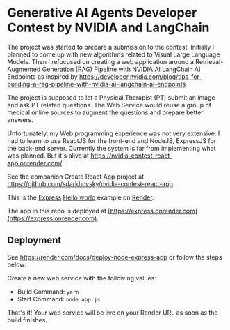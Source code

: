# Generative AI Agents Developer Contest by NVIDIA and LangChain

The project was started to prepare a submission to the contest.
Initially I planned to come up with new algorithms related to Visual Large Language Models.
Then I refocused on creating a web application around a Retrieval-Augmented Generation (RAG) 
Pipeline with NVIDIA AI LangChain AI Endpoints as inspired by https://developer.nvidia.com/blog/tips-for-building-a-rag-pipeline-with-nvidia-ai-langchain-ai-endpoints

The project is supposed to let a Physical Therapist (PT) submit an image and ask PT related questions.
The Web Service would reuse a group of medical online sources to augment the questions and prepare better 
answers.

Unfortunately, my Web programming experience was not very extensive. I had to learn to use ReactJS for 
the front-end and NodeJS, ExpressJS for the back-end server. Currently the system is far from implementing
what was planned. But it's alive at https://nvidia-contest-react-app.onrender.com/

See the companion Create React App project at https://github.com/sdarkhovsky/nvidia-contest-react-app


This is the [Express](https://expressjs.com) [Hello world](https://expressjs.com/en/starter/hello-world.html) example on [Render](https://render.com).

The app in this repo is deployed at [https://express.onrender.com](https://express.onrender.com).

## Deployment

See https://render.com/docs/deploy-node-express-app or follow the steps below:

Create a new web service with the following values:
  * Build Command: `yarn`
  * Start Command: `node app.js`

That's it! Your web service will be live on your Render URL as soon as the build finishes.
